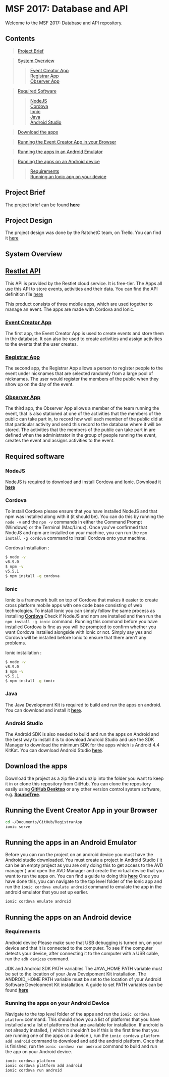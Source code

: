 # MSF 2017: Database and API

Welcome to the MSF 2017: Database and API repository.

## Contents

> [Project Brief](#project-brief)  

> [System Overview](#system-overview)  
>> [Event Creator App](#event-creator-app)  
>> [Registrar App](#registrar-app)  
>> [Observer App](#observer-app)  

> [Required Software](#required-software)  
>> [NodeJS](#nodejs)  
>> [Cordova](#cordova)  
>> [Ionic](#ionic)  
>> [Java](#java)  
>> [Android Studio](#android-studio)  

> [Download the apps](#download-the-apps)  

> [Running the Event Creator App in your Browser](#running-the-event-creator-app-in-your-browser)  

> [Running the apps in an Android Emulator](#running-the-apps-in-an-android-emulator)  

> [Running the apps on an Android device](#running-the-apps-on-an-android-device)  
>> [Requirements](#requirements)  
>> [Running an Ionic app on your device](#running-an-ionic-app-on-your-device)  

## Project Brief

The project brief can be found **[here](https://github.com/RatchetC/MSF-Database-and-API/blob/master/docs/Briefs/msf2017databaseandapi.pdf)**

## Project Design
The project design was done by the RatchetC team, on Trello. You can find it [here](https://trello.com/msf2017dbapi)

## System Overview

## [Restlet API](https://cloud.restlet.com/api/apis/26858/versions/1/swagger-ui/index.html?url=/api/apis/26858/versions/1/swagger2?revision=deployed)
This API is provided by the Restlet cloud service. It is free-tier.
The Apps all use this API to store events, activities and their data.
You can find the API definition file [here](https://github.com/RatchetC/MSF-Database-and-API/blob/master/code/server_api/definition.json)

This product consists of three mobile apps, which are used together to manage an event. The apps are made with Cordova and Ionic.

### **[Event Creator App](https://github.com/RatchetC/EventCreatorApp)**

The first app, the Event Creator App is used to create events and store them in the database. It can also be used to create activities and assign activities to the events that the user creates.

### **[Registrar App](https://github.com/RatchetC/RegistrarApp)**

The second app, the Registrar App allows a person to register people to the event under nicknames that are selected randomly from a large pool of nicknames. The user would register the members of the public when they show up on the day of the event.

### **[Observer App](https://github.com/RatchetC/ObserverApp)**

The third app, the Observer App allows a member of the team running the event, that is also stationed at one of the activities that the members of the public can take part in, to record how well each member of the public did at that particular activity and send this record to the database where it will be stored. The activities that the members of the public can take part in are defined when the administrator in the group of people running the event, creates the event and assigns activities to the event.

## Required software

### NodeJS

NodeJS is required to download and install Cordova and Ionic. Download it **[here](https://nodejs.org)**

### Cordova

To install Cordova please ensure that you have installed NodeJS and that npm was installed along with it (it should be).
You can do this by running the `node -v` and the `npm -v` commands in either the Command Prompt (Windows) or the Terminal (Mac/Linux).
Once you've confirmed that NodeJS and npm are installed on your machine, you can run the `npm install -g cordova` command to install Cordova onto your machine.

Cordova Installation :

```bash
$ node -v
v8.9.0
$ npm -v
v5.5.1
$ npm install -g cordova
```

### Ionic

Ionic is a framework built on top of Cordova that makes it easier to create cross platform mobile apps with one code base consisting of web technologies.
To install Ionic you can simply follow the same process as installing **[Cordova](###Cordova)**
Check if NodeJS and npm are installed and then run the `npm install -g ionic` command.
Running this command before you have installed Cordova is fine as you will be prompted to confirm whether you want Cordova installed alongside with Ionic or not. Simply say yes and Cordova will be installed before Ionic to ensure that there aren't any problems.

Ionic installation :

```bash
$ node -v
v8.9.0
$ npm -v
v5.5.1
$ npm install -g ionic
```

### Java

The Java Development Kit is required to build and run the apps on android. You can download and install it **[here](http://www.oracle.com/technetwork/java/javase/downloads/index.html)**.

### Android Studio

The Android SDK is also needed to build and run the apps on Android and the best way to install it is to download Android Studio and use the SDK Manager to download the minimum SDK for the apps which is Android 4.4 KitKat. You can download Android Studio **[here](https://developer.android.com/studio/index.html)**.

## Download the apps

Download the project as a zip file and unzip into the folder you want to keep it in or clone this repository from GitHub. You can clone the repository easily using **[GitHub Desktop](https://desktop.github.com/)** or any other version control system software, e.g. **[SourceTree](https://www.sourcetreeapp.com/)**.

## Running the Event Creator App in your Browser

```bash
cd ~/Documents/GitHub/RegistrarApp
ionic serve
```

## Running the apps in an Android Emulator

Before you can run the project on an android device you must have the Android studio downloaded.
You must create a project in Android Studio ( it can be an empty project as you are only doing this to get access to the AVD manager ) and open the AVD Manager and create the virtual device that you want to run the apps on. You can find a guide to doing this **[here](https://developer.android.com/studio/run/managing-avds.html)**
Once you have done this, you can navigate to the top level folder of the Ionic app and run the `ionic cordova emulate android` command to emulate the app in the android emulator that you set up earlier.

```bash
ionic cordova emulate android
```

## Running the apps on an Android device

### Requirements

Android device
Please make sure that USB debugging is turned on, on your device and that it is connected to the computer. To see if the computer detects your device, after connecting it to the computer with a USB cable, run the `adb devices` command.

JDK and Android SDK PATH variables
The JAVA_HOME PATH variable must be set to the location of your Java Develpoment Kit installation.
The ANDROID_HOME PATH variable must be set to the location of your Android Software Development Kit installation.
A guide to set PATH variables can be found **[here](https://cordova.apache.org/docs/en/latest/guide/platforms/android/index.html#setting-environment-variables)**

### Running the apps on your Android Device

Navigate to the top level folder of the apps and run the `ionic cordova platform` command. This should show you a list of platforms that you have installed and a list of platforms that are available for installation. If android is not already installed, ( which it shouldn't be if this is the first time that you are running one of the apps on a device ), run the `ionic cordova platform add android` command to download and add the android platform. Once that is finished, run the `ionic cordova run android` command to build and run the app on your Android device.

```bash
ionic cordova platform
ionic cordova platform add android
ionic cordova run android
```
